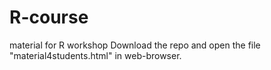# R-course
material for R workshop 
Download the repo and open the file "material4students.html" in web-browser. 
